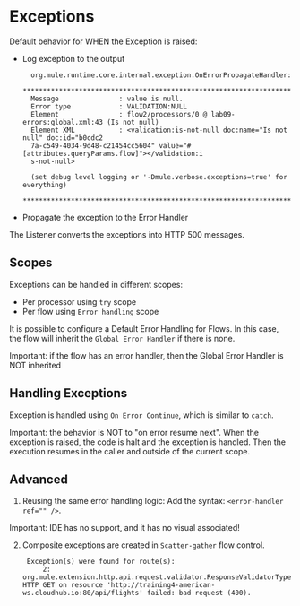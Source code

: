 # Exceptions #

Default behavior for WHEN the Exception is raised:

- Log exception to the output

        org.mule.runtime.core.internal.exception.OnErrorPropagateHandler: 
        ********************************************************************************
        Message               : value is null.
        Error type            : VALIDATION:NULL
        Element               : flow2/processors/0 @ lab09-errors:global.xml:43 (Is not null)
        Element XML           : <validation:is-not-null doc:name="Is not null" doc:id="b0cdc2
        7a-c549-4034-9d48-c21454cc5604" value="#[attributes.queryParams.flow]"></validation:i
        s-not-null>

        (set debug level logging or '-Dmule.verbose.exceptions=true' for everything)
        ********************************************************************************

- Propagate the exception to the Error Handler

The Listener converts the exceptions into HTTP 500 messages.


## Scopes ##

Exceptions can be handled in different scopes:
- Per processor using `try` scope
- Per flow using `Error handling` scope

It is possible to configure a Default Error Handling for Flows. In this case, the flow
will inherit the `Global Error Handler` if there is none.

Important: if the flow has an error handler, then the Global Error Handler is NOT inherited


## Handling Exceptions ##

Exception is handled using `On Error Continue`, which is similar to `catch`. 

Important: the behavior is NOT to "on error resume next". When the exception is raised, the code is halt
and the exception is handled. Then the execution resumes in the caller and outside of the current scope.


## Advanced ##

1. Reusing the same error handling logic: Add the syntax: `<error-handler ref="" />`.

Important: IDE has no support, and it has no visual associated!

2. Composite exceptions are created in `Scatter-gather` flow control.

        Exception(s) were found for route(s): 
            2: org.mule.extension.http.api.request.validator.ResponseValidatorTypedException: HTTP GET on resource 'http://training4-american-ws.cloudhub.io:80/api/flights' failed: bad request (400).


